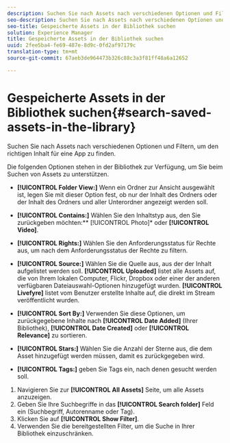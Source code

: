 ```yaml
---
description: Suchen Sie nach Assets nach verschiedenen Optionen und Filtern, um den richtigen Inhalt für eine App zu finden.
seo-description: Suchen Sie nach Assets nach verschiedenen Optionen und Filtern, um den richtigen Inhalt für eine App zu finden.
seo-title: Gespeicherte Assets in der Bibliothek suchen
solution: Experience Manager
title: Gespeicherte Assets in der Bibliothek suchen
uuid: 2fee5ba4-fe69-487e-8d9c-0fd2af97179c
translation-type: tm+mt
source-git-commit: 67aeb3de964473b326c88c3a3f81ff48a6a12652

---
```



# Gespeicherte Assets in der Bibliothek suchen{#search-saved-assets-in-the-library}

Suchen Sie nach Assets nach verschiedenen Optionen und Filtern, um den richtigen Inhalt für eine App zu finden.

Die folgenden Optionen stehen in der Bibliothek zur Verfügung, um Sie beim Suchen von Assets zu unterstützen.

* **[!UICONTROL Folder View:]** Wenn ein Ordner zur Ansicht ausgewählt ist, legen Sie mit dieser Option fest, ob nur der Inhalt des Ordners oder der Inhalt des Ordners und aller Unterordner angezeigt werden soll.
* **[!UICONTROL Contains:]** Wählen Sie den Inhaltstyp aus, den Sie zurückgeben möchten:** [!UICONTROL Photo]* oder **[!UICONTROL Video]**.

* **[!UICONTROL Rights:]** Wählen Sie den Anforderungsstatus für Rechte aus, um nach dem Anforderungsstatus der Rechte zu filtern.
* **[!UICONTROL Source:]** Wählen Sie die Quelle aus, aus der der Inhalt aufgelistet werden soll. **[!UICONTROL Uploaded]** listet alle Assets auf, die von Ihrem lokalen Computer, Flickr, Dropbox oder einer der anderen verfügbaren Dateiauswahl-Optionen hinzugefügt wurden. **[!UICONTROL Livefyre]** listet vom Benutzer erstellte Inhalte auf, die direkt im Stream veröffentlicht wurden.

* **[!UICONTROL Sort By:]** Verwenden Sie diese Optionen, um zurückgegebene Inhalte nach **[!UICONTROL Date Added]** (Ihrer Bibliothek), **[!UICONTROL Date Created]** oder **[!UICONTROL Relevance]** zu sortieren.

* **[!UICONTROL Stars:]** Wählen Sie die Anzahl der Sterne aus, die dem Asset hinzugefügt werden müssen, damit es zurückgegeben wird.
* **[!UICONTROL Tags:]** geben Sie Tags ein, nach denen gesucht werden soll.

1. Navigieren Sie zur **[!UICONTROL All Assets]** Seite, um alle Assets anzuzeigen.
1. Geben Sie Ihre Suchbegriffe in das **[!UICONTROL Search folder]** Feld ein (Suchbegriff, Autorenname oder Tag).
1. Klicken Sie auf **[!UICONTROL Show Filter]**.
1. Verwenden Sie die bereitgestellten Filter, um die Suche in Ihrer Bibliothek einzuschränken.
